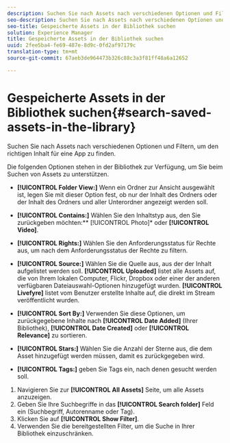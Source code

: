 ```yaml
---
description: Suchen Sie nach Assets nach verschiedenen Optionen und Filtern, um den richtigen Inhalt für eine App zu finden.
seo-description: Suchen Sie nach Assets nach verschiedenen Optionen und Filtern, um den richtigen Inhalt für eine App zu finden.
seo-title: Gespeicherte Assets in der Bibliothek suchen
solution: Experience Manager
title: Gespeicherte Assets in der Bibliothek suchen
uuid: 2fee5ba4-fe69-487e-8d9c-0fd2af97179c
translation-type: tm+mt
source-git-commit: 67aeb3de964473b326c88c3a3f81ff48a6a12652

---
```



# Gespeicherte Assets in der Bibliothek suchen{#search-saved-assets-in-the-library}

Suchen Sie nach Assets nach verschiedenen Optionen und Filtern, um den richtigen Inhalt für eine App zu finden.

Die folgenden Optionen stehen in der Bibliothek zur Verfügung, um Sie beim Suchen von Assets zu unterstützen.

* **[!UICONTROL Folder View:]** Wenn ein Ordner zur Ansicht ausgewählt ist, legen Sie mit dieser Option fest, ob nur der Inhalt des Ordners oder der Inhalt des Ordners und aller Unterordner angezeigt werden soll.
* **[!UICONTROL Contains:]** Wählen Sie den Inhaltstyp aus, den Sie zurückgeben möchten:** [!UICONTROL Photo]* oder **[!UICONTROL Video]**.

* **[!UICONTROL Rights:]** Wählen Sie den Anforderungsstatus für Rechte aus, um nach dem Anforderungsstatus der Rechte zu filtern.
* **[!UICONTROL Source:]** Wählen Sie die Quelle aus, aus der der Inhalt aufgelistet werden soll. **[!UICONTROL Uploaded]** listet alle Assets auf, die von Ihrem lokalen Computer, Flickr, Dropbox oder einer der anderen verfügbaren Dateiauswahl-Optionen hinzugefügt wurden. **[!UICONTROL Livefyre]** listet vom Benutzer erstellte Inhalte auf, die direkt im Stream veröffentlicht wurden.

* **[!UICONTROL Sort By:]** Verwenden Sie diese Optionen, um zurückgegebene Inhalte nach **[!UICONTROL Date Added]** (Ihrer Bibliothek), **[!UICONTROL Date Created]** oder **[!UICONTROL Relevance]** zu sortieren.

* **[!UICONTROL Stars:]** Wählen Sie die Anzahl der Sterne aus, die dem Asset hinzugefügt werden müssen, damit es zurückgegeben wird.
* **[!UICONTROL Tags:]** geben Sie Tags ein, nach denen gesucht werden soll.

1. Navigieren Sie zur **[!UICONTROL All Assets]** Seite, um alle Assets anzuzeigen.
1. Geben Sie Ihre Suchbegriffe in das **[!UICONTROL Search folder]** Feld ein (Suchbegriff, Autorenname oder Tag).
1. Klicken Sie auf **[!UICONTROL Show Filter]**.
1. Verwenden Sie die bereitgestellten Filter, um die Suche in Ihrer Bibliothek einzuschränken.
